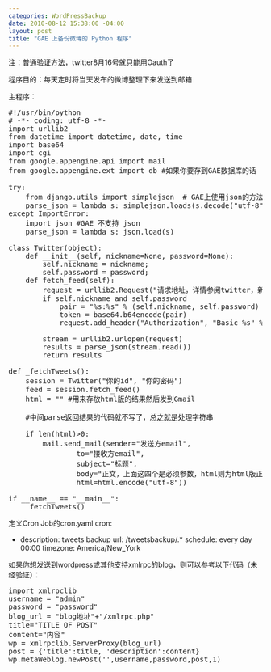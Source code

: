 ```yaml
--- 
categories: WordPressBackup
date: 2010-08-12 15:38:00 -04:00
layout: post
title: "GAE 上备份微博的 Python 程序"
---
```

注：普通验证方法，twitter8月16号就只能用Oauth了

程序目的：每天定时将当天发布的微博整理下来发送到邮箱

主程序：
<pre lang="python">
#!/usr/bin/python
# -*- coding: utf-8 -*-
import urllib2
from datetime import datetime, date, time
import base64
import cgi
from google.appengine.api import mail
from google.appengine.ext import db #如果你要存到GAE数据库的话

try:
    from django.utils import simplejson  # GAE上使用json的方法
    parse_json = lambda s: simplejson.loads(s.decode("utf-8"))
except ImportError:
    import json #GAE 不支持 json
    parse_json = lambda s: json.load(s)

class Twitter(object):
    def __init__(self, nickname=None, password=None):
        self.nickname = nickname;
        self.password = password;
    def fetch_feed(self):
        request = urllib2.Request("请求地址，详情参阅twitter，新浪微博文档")
        if self.nickname and self.password
            pair = "%s:%s" % (self.nickname, self.password)
            token = base64.b64encode(pair)
            request.add_header("Authorization", "Basic %s" % token)

        stream = urllib2.urlopen(request)
        results = parse_json(stream.read())
        return results

def _fetchTweets():
    session = Twitter("你的id", "你的密码")
    feed = session.fetch_feed()
    html = "" #用来存放html版的结果然后发到Gmail

    #中间parse返回结果的代码就不写了，总之就是处理字符串

    if len(html)>0:
        mail.send_mail(sender="发送方email",
                to="接收方email",
                subject="标题",
                body="正文，上面这四个是必须参数，html则为html版正文",
                html=html.encode("utf-8"))

if __name__ == "__main__":
    _fetchTweets()
</pre>
定义Cron Job的cron.yaml
cron:
- description: tweets backup
  url: /tweetsbackup/.*
  schedule: every day 00:00
  timezone: America/New_York

如果你想发送到wordpress或其他支持xmlrpc的blog，则可以参考以下代码（未经验证）：
<pre lang="python">
import xmlrpclib
username = "admin"
password = "password"
blog_url = "blog地址"+"/xmlrpc.php"
title="TITLE OF POST"
content="内容"
wp = xmlrpclib.ServerProxy(blog_url)
post = {'title':title, 'description':content}
wp.metaWeblog.newPost('',username,password,post,1)
</pre>
